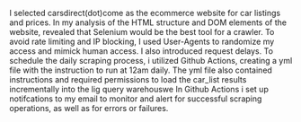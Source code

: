 I selected carsdirect(dot)come as the ecommerce website for car listings and prices. 
In my analysis of the HTML structure and DOM elements of the website, revealed that Selenium would be the best tool for a crawler.
To avoid rate limiting and IP blocking, I used User-Agents to randomize my access and mimick human access. I also introduced request delays.
To schedule the daily scraping process, i utilized Github Actions, creating a yml file with the instruction to run at 12am daily.
The yml file also contained instructions and required permissions to load the car_list results incrementally into the lig query warehouswe
In Github Actions i set up notifcations to my email to monitor and alert for successful scraping operations, as well as for errors or failures.